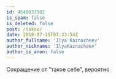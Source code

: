```yaml
---
id: 4540033902
is_spam: false
is_deleted: false
post: /takoe/
date: 2019-07-15T07:33:54Z
author_fullname: 'Ilya Kaznacheev'
author_nickname: 'IlyaKaznacheev'
author_is_anon: false
---
```


<p>Сокращение от "такое себе", вероятно</p>
